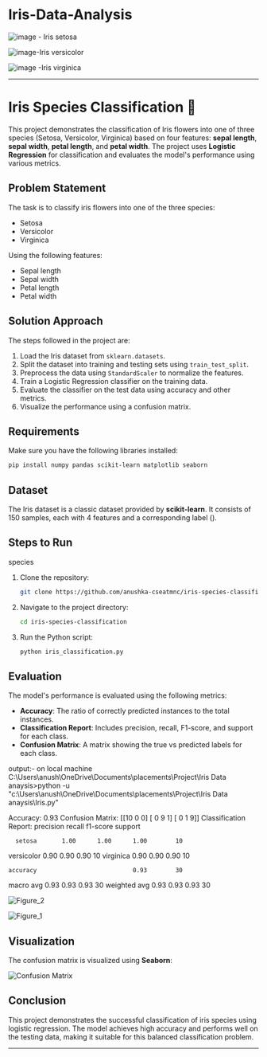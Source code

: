 # Iris-Data-Analysis


![image](https://github.com/user-attachments/assets/af42484d-726f-4390-a155-dec9741a8583) - Iris setosa

![image](https://github.com/user-attachments/assets/c62d40ae-2657-4615-ac82-09e24319e3ce)-Iris versicolor

![image](https://github.com/user-attachments/assets/fd9cf55e-3832-4a40-85a3-fff91f9e07e4) -Iris virginica



---

# Iris Species Classification 🌸

This project demonstrates the classification of Iris flowers into one of three species (Setosa, Versicolor, Virginica) based on four features: **sepal length**, **sepal width**, **petal length**, and **petal width**. The project uses **Logistic Regression** for classification and evaluates the model's performance using various metrics.



## Problem Statement

The task is to classify iris flowers into one of the three species:
- Setosa
- Versicolor
- Virginica

Using the following features:
- Sepal length
- Sepal width
- Petal length
- Petal width


## Solution Approach

The steps followed in the project are:

1. Load the Iris dataset from `sklearn.datasets`.
2. Split the dataset into training and testing sets using `train_test_split`.
3. Preprocess the data using `StandardScaler` to normalize the features.
4. Train a Logistic Regression classifier on the training data.
5. Evaluate the classifier on the test data using accuracy and other metrics.
6. Visualize the performance using a confusion matrix.

## Requirements

Make sure you have the following libraries installed:

```bash
pip install numpy pandas scikit-learn matplotlib seaborn
```

## Dataset

The Iris dataset is a classic dataset provided by **scikit-learn**. It consists of 150 samples, each with 4 features and a corresponding label ().

## Steps to Run
species
1. Clone the repository:
   ```bash
   git clone https://github.com/anushka-cseatmnc/iris-species-classification.git
   ```
   
2. Navigate to the project directory:
   ```bash
   cd iris-species-classification
   ```

3. Run the Python script:
   ```bash
   python iris_classification.py
   ```

## Evaluation

The model's performance is evaluated using the following metrics:
- **Accuracy**: The ratio of correctly predicted instances to the total instances.
- **Classification Report**: Includes precision, recall, F1-score, and support for each class.
- **Confusion Matrix**: A matrix showing the true vs predicted labels for each class.

output:- on local machine
C:\Users\anush\OneDrive\Documents\placements\Project\Iris Data anaysis>python -u "c:\Users\anush\OneDrive\Documents\placements\Project\Iris Data anaysis\Iris.py"

Accuracy: 0.93
Confusion Matrix:
 [[10  0  0]
 [ 0  9  1]
 [ 0  1  9]]
Classification Report:
               precision    recall  f1-score   support

      setosa       1.00      1.00      1.00        10
  versicolor       0.90      0.90      0.90        10
   virginica       0.90      0.90      0.90        10

    accuracy                           0.93        30
   macro avg       0.93      0.93      0.93        30
weighted avg       0.93      0.93      0.93        30

![Figure_2](https://github.com/user-attachments/assets/bc91bef9-c91f-4695-ab58-b3fa4dcbd98c)


![Figure_1](https://github.com/user-attachments/assets/99560dfd-8777-4ff0-87c9-847d3f2e5f23)


## Visualization

The confusion matrix is visualized using **Seaborn**:

![Confusion Matrix](images/confusion_matrix.png)

## Conclusion

This project demonstrates the successful classification of iris species using logistic regression. The model achieves high accuracy and performs well on the testing data, making it suitable for this balanced classification problem.

---
